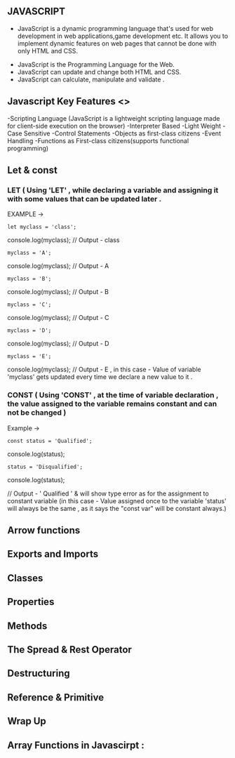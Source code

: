 ## JAVASCRIPT 
   * JavaScript is a dynamic programming language that's used for web development in web applications,game development etc.
    It allows you to implement dynamic features on web pages that cannot be done with only HTML and CSS.
   - JavaScript is the Programming Language for the Web.
   - JavaScript can update and change both HTML and CSS. 
   - JavaScript can calculate, manipulate and validate .
   
##  Javascript Key Features <>
   -Scripting Language (JavaScript is a lightweight scripting language made for client-side execution on the browser)
   -Interpreter Based  -Light Weight    -Case Sensitive     -Control Statements    -Objects as first-class citizens     -Event Handling
   -Functions as First-class citizens(supports functional programming)
   
## Let & const 
   ### LET ( Using 'LET' , while declaring a variable and assigning it with some values that can be updated later .
   
   EXAMPLE ->   
   
    let myclass = 'class'; 
   console.log(myclass);  // Output - class                                                                                              


    myclass = 'A';         
   console.log(myclass);  // Output -   A                                                                                           

    myclass = 'B';         
   console.log(myclass);  // Output -   B                                                                               

    myclass = 'C';        
   console.log(myclass);  // Output -   C                                                                              

    myclass = 'D';        
   console.log(myclass);   // Output -   D                                                                           

    myclass = 'E';        
   console.log(myclass);   // Output -   E , in this case - Value of variable 'myclass' gets updated every time we declare a new value to it .

   ### CONST ( Using 'CONST' , at the time of variable declaration , the value assigned to the variable remains constant and  can not be changed )
   Example ->
   
    const status = 'Qualified';
   console.log(status);


    status = 'Disqualified';
   console.log(status);    
   
   // Output - ' Qualified ' & will show type error as for the assignment to constant variable (in this case - Value assigned once to the variable 'status'  will    always be the same , as it says the  "const var" will be constant always.)
   
## Arrow functions 
## Exports and Imports 
## Classes 
## Properties 
## Methods 
## The Spread & Rest Operator 
## Destructuring 
## Reference & Primitive
## Wrap Up 
## Array Functions in Javascirpt :
   
   
